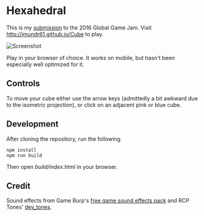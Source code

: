 # Hexahedral

This is my [submission](http://globalgamejam.org/2016/games/hexahedral) to the
2016 Global Game Jam. Visit http://jmundr61.github.io/Cube to play.

![Screenshot](https://raw.github.com/mminer/hexahedral/master/screenshot.png)


Play in your browser of choice. It works on mobile, but hasn't been especially
well optimized for it.


## Controls

To move your cube either use the arrow keys (admittedly a bit awkward due to
the isometric projection), or click on an adjacent pink or blue cube.


## Development

After cloning the repository, run the following.

    npm install
    npm run build

Then open *build/index.html* in your browser.


## Credit

Sound effects from Game Burp's
[free game sound effects pack](http://www.gameburp.com/free-game-sound-fx/) and
RCP Tones' [dev_tones](http://rcptones.com/dev_tones/).

